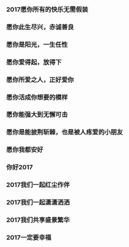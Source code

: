 ### 2017愿你所有的快乐无需假装

### 愿你此生尽兴，赤诚善良

### 愿你是阳光，一生任性

### 愿你爱得起，放得下

### 愿你所爱之人，正好爱你

### 愿你活成你想要的模样

### 愿你能强大到无懈可击

### 愿你是能披荆斩棘，也是被人疼爱的小朋友

### 愿你我都安好

### 你好2017

### 2017我们一起红尘作伴

### 2017我们一起潇潇洒洒

### 2017我们共享盛景繁华

### 2017一定要幸福

























